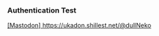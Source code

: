 ### Authentication Test

<a rel="me" href="https://ukadon.shillest.net/@dullNeko">[Mastodon] https://ukadon.shillest.net/@dullNeko</a>

<!--
**dullNeko/dullNeko** is a ✨ _special_ ✨ repository because its `README.md` (this file) appears on your GitHub profile.

Here are some ideas to get you started:

- 🔭 I’m currently working on ...
- 🌱 I’m currently learning ...
- 👯 I’m looking to collaborate on ...
- 🤔 I’m looking for help with ...
- 💬 Ask me about ...
- 📫 How to reach me: ...
- 😄 Pronouns: ...
- ⚡ Fun fact: ...
-->

